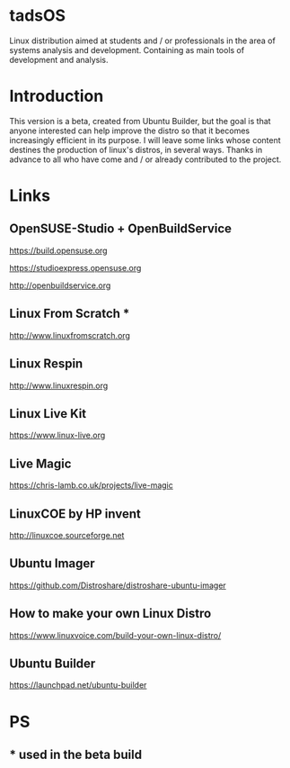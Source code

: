 # tadsOS
Linux distribution aimed at students and / or professionals in the area of systems analysis and development. Containing as main tools of development and analysis.

# Introduction
This version is a beta, created from Ubuntu Builder, but the goal is that anyone interested can help improve the distro so that it becomes increasingly efficient in its purpose. I will leave some links whose content destines the production of linux's distros, in several ways. Thanks in advance to all who have come and / or already contributed to the project.

# Links

## OpenSUSE-Studio + OpenBuildService
 https://build.opensuse.org
 
 https://studioexpress.opensuse.org
 
 http://openbuildservice.org

## Linux From Scratch *
http://www.linuxfromscratch.org

## Linux Respin
http://www.linuxrespin.org

## Linux Live Kit
https://www.linux-live.org

## Live Magic
https://chris-lamb.co.uk/projects/live-magic

## LinuxCOE by HP invent
http://linuxcoe.sourceforge.net

## Ubuntu Imager
https://github.com/Distroshare/distroshare-ubuntu-imager

## How to make your own Linux Distro
https://www.linuxvoice.com/build-your-own-linux-distro/

## Ubuntu Builder
https://launchpad.net/ubuntu-builder


# PS
## * used in the beta build
